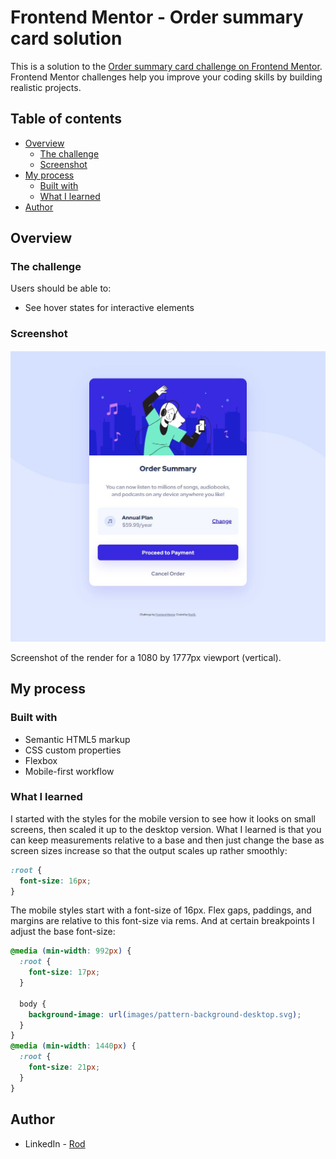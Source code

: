 # Frontend Mentor - Order summary card solution

This is a solution to the [Order summary card challenge on Frontend Mentor](https://www.frontendmentor.io/challenges/order-summary-component-QlPmajDUj). Frontend Mentor challenges help you improve your coding skills by building realistic projects.

## Table of contents

- [Overview](#overview)
  - [The challenge](#the-challenge)
  - [Screenshot](#screenshot)
- [My process](#my-process)
  - [Built with](#built-with)
  - [What I learned](#what-i-learned)
- [Author](#author)

## Overview

### The challenge

Users should be able to:

- See hover states for interactive elements

### Screenshot

![](./screenshot.jpg)

Screenshot of the render for a 1080 by 1777px viewport (vertical).

## My process

### Built with

- Semantic HTML5 markup
- CSS custom properties
- Flexbox
- Mobile-first workflow

### What I learned

I started with the styles for the mobile version to see how it looks on small screens, then scaled it up to the desktop version. What I learned is that you can keep measurements relative to a base and then just change the base as screen sizes increase so that the output scales up rather smoothly:

```css
:root {
  font-size: 16px;
}
```

The mobile styles start with a font-size of 16px. Flex gaps, paddings, and margins are relative to this font-size via rems. And at certain breakpoints I adjust the base font-size:

```css
@media (min-width: 992px) {
  :root {
    font-size: 17px;
  }

  body {
    background-image: url(images/pattern-background-desktop.svg);
  }
}
@media (min-width: 1440px) {
  :root {
    font-size: 21px;
  }
}
```

## Author

- LinkedIn - [Rod](https://www.linkedin.com/in/rodnel-bague-953274202/)
